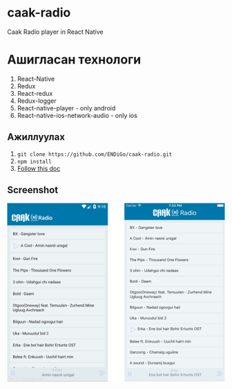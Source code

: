 # caak-radio
Caak Radio player in React Native

# Ашигласан технологи
1. React-Native  
2. Redux  
3. React-redux  
4. Redux-logger
5. React-native-player - only android  
6. React-native-ios-network-audio - only ios

## Ажиллуулах
1. ```git clone https://github.com/ENDiGo/caak-radio.git```    
2. ```npm install```
3. <a href="https://facebook.github.io/react-native/docs/getting-started.html">Follow this doc</a>

## Screenshot
![alt text](https://raw.githubusercontent.com/ENDiGo/caak-radio/master/screen1.PNG "Screen shot")
